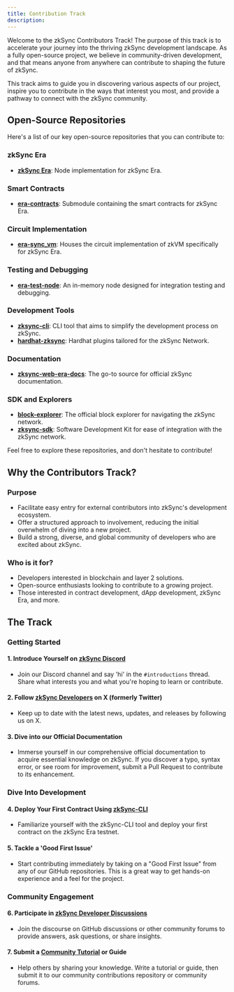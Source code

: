 ```yaml
---
title: Contribution Track
description:
---
```


Welcome to the zkSync Contributors Track! The purpose of this track is to accelerate your journey into the thriving zkSync development
landscape. As a fully open-source project, we
believe in community-driven development, and that means anyone from anywhere can contribute to shaping the future of zkSync.

This track aims to guide you in discovering various aspects of our project, inspire you to
contribute in the ways that interest you most, and provide a pathway to connect with the zkSync community.

## Open-Source Repositories

Here's a list of our key open-source repositories that you can contribute to:

### zkSync Era

- [**zkSync Era**](https://github.com/matter-labs/zksync-era): Node implementation for zkSync Era.

### Smart Contracts

- [**era-contracts**](https://github.com/matter-labs/era-contracts): Submodule containing the smart contracts for zkSync Era.

### Circuit Implementation

- [**era-sync_vm**](https://github.com/matter-labs/era-sync_vm): Houses the circuit implementation of zkVM specifically for zkSync Era.

### Testing and Debugging

- [**era-test-node**](https://github.com/matter-labs/era-test-node): An in-memory node designed for integration testing and debugging.

### Development Tools

- [**zksync-cli**](https://github.com/matter-labs/zksync-cli): CLI tool that aims to simplify the development process on zkSync.
- [**hardhat-zksync**](https://github.com/matter-labs/hardhat-zksync): Hardhat plugins tailored for the zkSync Network.

### Documentation

- [**zksync-web-era-docs**](https://github.com/matter-labs/zksync-web-era-docs): The go-to source for official zkSync documentation.

### SDK and Explorers

- [**block-explorer**](https://github.com/matter-labs/block-explorer): The official block explorer for navigating the zkSync network.
- [**zksync-sdk**](https://github.com/zksync-sdk): Software Development Kit for ease of integration with the zkSync network.

Feel free to explore these repositories, and don't hesitate to contribute!

## Why the Contributors Track?

### Purpose

- Facilitate easy entry for external contributors into zkSync's development ecosystem.
- Offer a structured approach to involvement, reducing the initial overwhelm of diving into a new project.
- Build a strong, diverse, and global community of developers who are excited about zkSync.

### Who is it for?

- Developers interested in blockchain and layer 2 solutions.
- Open-source enthusiasts looking to contribute to a growing project.
- Those interested in contract development, dApp development, zkSync Era, and more.

## The Track

### Getting Started

#### 1. Introduce Yourself on [zkSync Discord](https://discord.com/invite/QKSsp7tC2x)

- Join our Discord channel and say 'hi' in the `#introductions` thread. Share what interests you and what you're hoping to learn or contribute.

#### 2. Follow [zkSync Developers](https://x.com/zkSyncDevs) on X (formerly Twitter)

- Keep up to date with the latest news, updates, and releases by following us on X.

#### 3. Dive into our Official Documentation

- Immerse yourself in our comprehensive official documentation to acquire essential knowledge on zkSync. If
you discover a typo, syntax error, or see room for improvement, submit a Pull Request to contribute to its enhancement.

### Dive Into Development

#### 4. Deploy Your First Contract Using [zkSync-CLI](https://github.com/matter-labs/zksync-cli)

- Familiarize yourself with the zkSync-CLI tool and deploy your first contract on the zkSync Era testnet.

#### 5. Tackle a 'Good First Issue'

- Start contributing immediately by taking on a "Good First Issue" from any of our GitHub repositories. This is
a great way to get hands-on experience and a feel for the project.

### Community Engagement

#### 6. Participate in [zkSync Developer Discussions](https://github.com/zkSync-Community-Hub/zkync-developers/discussions)

- Join the discourse on GitHub discussions or other community forums to provide answers, ask questions, or share insights.

#### 7. Submit a [Community Tutorial](https://github.com/zkSync-Community-Hub/tutorials) or Guide

- Help others by sharing your knowledge. Write a tutorial or guide, then submit it to our community contributions repository or community forums.
